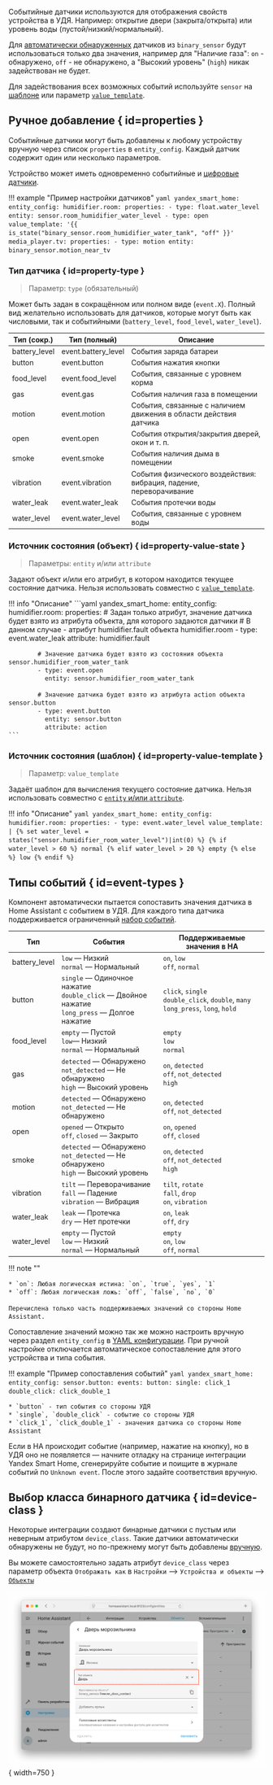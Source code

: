 Событийные датчики используются для отображения свойств устройства в УДЯ. Например: открытие двери (закрыта/открыта) или уровень воды (пустой/низкий/нормальный).

Для [автоматически обнаруженных](../../supported-devices.md#event-sensor) датчиков из `binary_sensor` будут использоваться только два значения,
например для "Наличие газа": `on` - обнаружено, `off` - не обнаружено, а "Высокий уровень" (`high`) никак задействован не будет.

Для задействования всех возможных событий используйте `sensor` на [шаблоне](https://www.home-assistant.io/integrations/template/#state-based-template-binary-sensors-buttons-images-numbers-selects-and-sensors) или параметр [`value_template`](#property-value-template).

## Ручное добавление { id=properties }

Событийные датчики могут быть добавлены к любому устройству вручную через список `properties` в `entity_config`.
Каждый датчик содержит один или несколько параметров.

Устройство может иметь одновременно событийные и [цифровые датчики](float.md).

!!! example "Пример настройки датчиков"
    ```yaml
    yandex_smart_home:
      entity_config:
        humidifier.room:
          properties:
            - type: float.water_level
              entity: sensor.room_humidifier_water_level
            - type: open
              value_template: '{{ is_state("binary_sensor.room_humidifier_water_tank", "off" }}'
        media_player.tv:
          properties:
            - type: motion
              entity: binary_sensor.motion_near_tv
    ```

### Тип датчика { id=property-type }

> Параметр: `type` (обязательный)

Может быть задан в сокращённом или полном виде (`event.X`). Полный вид желательно использовать для датчиков, которые могут быть как числовыми, так и событийными (`battery_level`, `food_level`, `water_level`).

| Тип (сокр.)   | Тип (полный)        | Описание                                                            |
| ------------- | ------------------- | ------------------------------------------------------------------- |
| battery_level | event.battery_level | События заряда батареи                                              |
| button        | event.button        | События нажатия кнопки                                              |
| food_level    | event.food_level    | События, связанные с уровнем корма                                  |
| gas           | event.gas           | События наличия газа в помещении                                    |
| motion        | event.motion        | События, связанные с наличием движения в области действия датчика   |
| open          | event.open          | События открытия/закрытия дверей, окон и т. п.                      |
| smoke         | event.smoke         | События наличия дыма в помещении                                    |
| vibration     | event.vibration     | События физического воздействия: вибрация, падение, переворачивание |
| water_leak    | event.water_leak    | События протечки воды                                               |
| water_level   | event.water_level   | События, связанные с уровнем воды                                   |

### Источник состояния (объект) { id=property-value-state }

> Параметры: `entity` и/или `attribute`

Задают объект и/или его атрибут, в котором находится текущее состояние датчика. Нельзя использовать совместно с [`value_template`](#property-value-template).

!!! info "Описание"
    ```yaml
    yandex_smart_home:
      entity_config:
        humidifier.room:
          properties:
            # Задан только атрибут, значение датчика будет взято из атрибута объекта, для которого задаются датчики
            # В данном случае - атрибут humidifier.fault объекта humidifier.room
            - type: event.water_leak
              attribute: humidifier.fault

            # Значение датчика будет взято из состояния объекта sensor.humidifier_room_water_tank
            - type: event.open
              entity: sensor.humidifier_room_water_tank

            # Значение датчика будет взято из атрибута action объекта sensor.button
            - type: event.button
              entity: sensor.button
              attribute: action
    ```

### Источник состояния (шаблон) { id=property-value-template }

> Параметр: `value_template`

Задаёт шаблон для вычисления текущего состояние датчика. Нельзя использовать совместно с [`entity` и/или `attribute`](#property-value-state).

!!! info "Описание"
    ```yaml
    yandex_smart_home:
      entity_config:
        humidifier.room:
          properties:
            - type: event.water_level
              value_template: |
                {% set water_level = states("sensor.humidifier_room_water_level")|int(0) %}
                {% if water_level > 60 %}
                  normal
                {% elif water_level > 20 %}
                  empty
                {% else %}
                  low
                {% endif %}
    ```

## Типы событий { id=event-types }

Компонент автоматически пытается сопоставить значения датчика в Home Assistant с событием в УДЯ.
Для каждого типа датчика поддерживается ограниченный [набор событий](https://yandex.ru/dev/dialogs/smart-home/doc/ru/concepts/event-instance).

| Тип           | События                                                                                           | Поддерживаемые значения в HA                                                          |
| ------------- | ------------------------------------------------------------------------------------------------- | ------------------------------------------------------------------------------------- |
| battery_level | `low` — Низкий<br>`normal` — Нормальный                                                           | `on`, `low`<br>`off`, `normal`                                                        |
| button        | `single` — Одиночное нажатие<br>`double_click` — Двойное нажатие<br>`long_press` — Долгое нажатие | `click`, `single`<br>`double_click`, `double`, `many`<br>`long_press`, `long`, `hold` |
| food_level    | `empty` — Пустой<br>`low`— Низкий<br>`normal` — Нормальный                                        | `empty` <br>`low`<br>`normal`                                                         |
| gas           | `detected` — Обнаружено<br>`not_detected` — Не обнаружено<br>`high` — Высокий уровень             | `on`, `detected`<br>`off`, `not_detected`<br>`high`                                   |
| motion        | `detected` — Обнаружено<br>`not_detected` — Не обнаружено                                         | `on`, `detected`<br>`off`, `not_detected`                                             |
| open          | `opened` — Открыто<br >`off`, `closed` — Закрыто                                                  | `on`, `opened`<br >`off`, `closed`                                                    |
| smoke         | `detected` — Обнаружено<br>`not_detected` — Не обнаружено<br>`high` — Высокий уровень             | `on`, `detected`<br>`off`, `not_detected`<br>`high`                                   |
| vibration     | `tilt` — Переворачивание<br>`fall` — Падение<br>`vibration` — Вибрация                            | `tilt`, `rotate`<br>`fall`, `drop`<br>`on`, `vibration`                               |
| water_leak    | `leak` — Протечка<br>`dry` — Нет протечки                                                         | `on`, `leak`<br>`off`, `dry`                                                          |
| water_level   | `empty` — Пустой<br>`low` — Низкий<br>`normal` — Нормальный                                       | `empty`<br>`on`, `low`<br>`off`, `normal`                                             |

!!! note ""

    * `on`: Любая логическая истина: `on`, `true`, `yes`, `1`
    * `off`: Любая логическая ложь: `off`, `false`, `no`, `0`

    Перечислена только часть поддерживаемых значений со стороны Home Assistant.

Сопоставление значений можно так же можно настроить вручную через раздел `entity_config` в [YAML конфигурации](../../config/getting-started.md#yaml).
При ручной настройке отключается автоматическое сопоставление для этого устройства и типа события.

!!! example "Пример сопоставления событий"
    ```yaml
    yandex_smart_home:
      entity_config:
        sensor.button:
          events:
            button:
              single: click_1
              double_click: click_double_1
    ```

    * `button` - тип события со стороны УДЯ
    * `single`, `double_click` - событие со стороны УДЯ
    * `click_1`, `click_double_1` - значения датчика со стороны Home Assistant

Если в HA происходит событие (например, нажатие на кнопку), но в УДЯ оно не появляется — начните отладку на странице интеграции Yandex Smart Home,
сгенерируйте событие и поищите в журнале событий по `Unknown event`. После этого задайте соответствия вручную.

## Выбор класса бинарного датчика { id=device-class }

Некоторые интеграции создают бинарные датчики с пустым или неверным атрибутом `device_class`. Такие датчики автоматически обнаружены не будут, но по-прежнему могут
быть добавлены [вручную](#properties).

Вы можете самостоятельно задать атрибут `device_class` через параметр объекта `Отображать как` в `Настройки` --> `Устройства и объекты` --> [`Объекты`](https://my.home-assistant.io/redirect/entities/)

![](../../assets/images/devices/sensor/binary-device-class.png){ width=750 }
